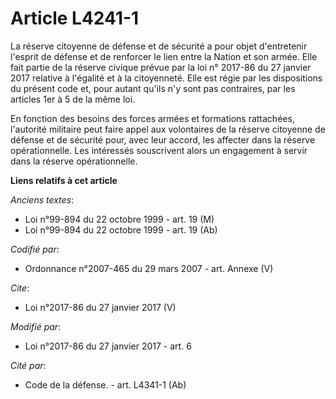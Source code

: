 # Article L4241-1

La réserve citoyenne de défense et de sécurité a pour objet d'entretenir l'esprit de défense et de renforcer le lien entre la
Nation et son armée. Elle fait partie de la réserve civique prévue par la loi n° 2017-86 du 27 janvier 2017 relative à
l'égalité et à la citoyenneté. Elle est régie par les dispositions du présent code et, pour autant qu'ils n'y sont pas
contraires, par les articles 1er à 5 de la même loi.

En fonction des besoins des forces armées et formations rattachées, l'autorité militaire peut faire appel aux volontaires de
la réserve citoyenne de défense et de sécurité pour, avec leur accord, les affecter dans la réserve opérationnelle. Les
intéressés souscrivent alors un engagement à servir dans la réserve opérationnelle.

**Liens relatifs à cet article**

_Anciens textes_:

  - Loi n°99-894 du 22 octobre 1999 - art. 19 (M)
  - Loi n°99-894 du 22 octobre 1999 - art. 19 (Ab)

_Codifié par_:

  - Ordonnance n°2007-465 du 29 mars 2007 - art. Annexe (V)

_Cite_:

  - Loi n°2017-86 du 27 janvier 2017 (V)

_Modifié par_:

  - Loi n°2017-86 du 27 janvier 2017 - art. 6

_Cité par_:

  - Code de la défense. - art. L4341-1 (Ab)

